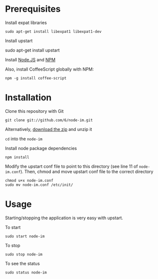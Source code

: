 Prerequisites
=============
Install expat libraries

    sudo apt-get install libexpat1 libexpat1-dev

Install upstart

   sudo apt-get install upstart

Install [Node.JS](http://nodejs.org) and [NPM](http://npmjs.org/)

Also, install CoffeeScript globally with NPM:

    npm -g install coffee-script

Installation
============
Clone this repository with Git

    git clone git://github.com/6/node-im.git

Alternatively, [download the zip](https://github.com/6/node-im/zipball/master) and unzip it

`cd` into the `node-im`

Install node package dependencies

    npm install

Modify the upstart conf file to point to this directory (see line 11 of `node-im.conf`). Then, chmod and move upstart conf file to the correct directory

    chmod u+x node-im.conf
    sudo mv node-im.conf /etc/init/

Usage
=====
Starting/stopping the application is very easy with upstart.

To start

    sudo start node-im

To stop

    sudo stop node-im

To see the status

    sudo status node-im
